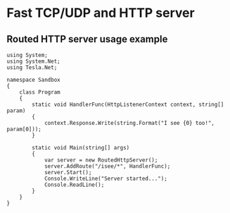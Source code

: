 ﻿Fast TCP/UDP and HTTP server
============================

Routed HTTP server usage example
--------------------------------

```
using System;
using System.Net;
using Tesla.Net;

namespace Sandbox
{
    class Program
    {
        static void HandlerFunc(HttpListenerContext context, string[] param)
        {
            context.Response.Write(string.Format("I see {0} too!", param[0]));
        }

        static void Main(string[] args)
        {
            var server = new RoutedHttpServer();
            server.AddRoute("/isee/*", HandlerFunc);
            server.Start();
            Console.WriteLine("Server started...");
            Console.ReadLine();
        }
    }
}
```
